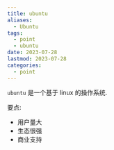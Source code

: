 ```yaml
---
title: ubuntu
aliases:
  - Ubuntu
tags:
  - point
  - ubuntu
date: 2023-07-28
lastmod: 2023-07-28
categories:
  - point
---
```


`ubuntu` 是一个基于 linux 的操作系统.

要点:

- 用户量大
- 生态很强
- 商业支持
